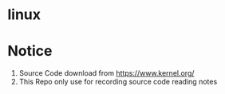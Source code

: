 # linux

# Notice
1. Source Code download from https://www.kernel.org/
2. This Repo only use for recording source code reading notes
